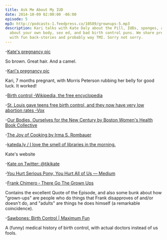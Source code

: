 ```yaml
---
title: Ask Me About My IUD
date: 2014-10-09 02:00:00 -06:00
episode: 5
mp3: http://podcasts-1.feedpress.co/10589/grownups-5.mp3
description: Kari talks with Kate Daly about the Pill, IUDs, sponges, access to knowledge
  about your own body, sex ed, and bad birth control puns. We share pregnancy pics
  with fun back-stories and probably way TMI. Sorry not sorry.
---
```


-[Kate's pregnancy pic][1]

So brown. Great hair. And a camel.

-[Kari's pregnancy pic][2]

Kari, 7 months pregnant, with Morris Peterson rubbing her belly for good luck. It worked!

-[Birth control -Wikipedia, the free encyclopedia][3]

-[St. Louis gave teens free birth control, and they now have very low abortion rates -Vox][4]

-[Our Bodies, Ourselves for the New Century by Boston Women's Health Book Collective][5]

-[The Joy of Cooking by Irma S. Rombauer][6]

-[kateda.ly / I love the smell of libraries in the morning.][7]

Kate's website

-[Kate on Twitter: @tikikate][8]

-[You Hurt Serious Pony, You Hurt All of Us — Medium][9]

-[Frank Chimero ‐ There Go The Grown Ups][10]

Contains the excellent Quote of the Episode, and also some bunk about how "grown-ups" are people who do things that Frank disapproves of and/or doesn't do, and "adults" are things he does himself (a remarkable coincidence).

-[Sawbones: Birth Control | Maximum Fun][11]

A (funny) medical history of birth control, with actual doctors instead of us fools.

[1]: https://www.dropbox.com/s/pdyfanpbh3tmenp/2014-10-01%2019.58.21.jpg?dl=0
[2]: https://www.flickr.com/photos/kayayarai/187831898/
[3]: http://en.wikipedia.org/wiki/Birth_control
[4]: http://www.vox.com/2014/10/2/6891337/st-louis-gave-teens-free-birth-control-and-they-now-have-very-low
[5]: http://www.goodreads.com/book/show/97869.Our_Bodies_Ourselves_for_the_New_Century
[6]: http://www.goodreads.com/book/show/327847.The_Joy_of_Cooking
[7]: http://kateda.ly/
[8]: https://twitter.com/tikikate
[9]: https://medium.com/@tikikate/you-hurt-serious-pony-you-hurt-all-of-us-eef041419123
[10]: http://frankchimero.com/blog/there-go-the-grown-ups/
[11]: http://www.maximumfun.org/sawbones/sawbones-birth-control
